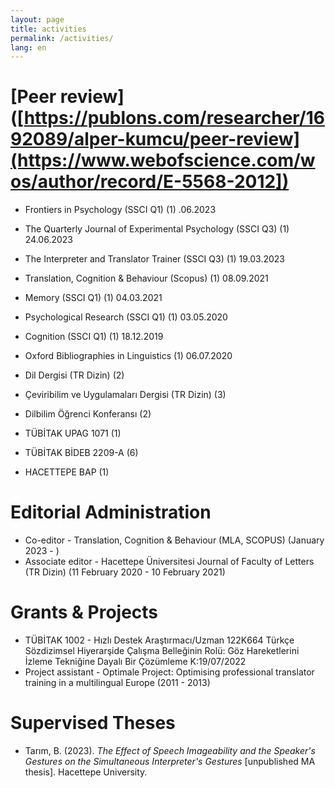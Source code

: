 ```yaml
---
layout: page
title: activities
permalink: /activities/
lang: en
---
```


# [Peer review]([https://publons.com/researcher/1692089/alper-kumcu/peer-review](https://www.webofscience.com/wos/author/record/E-5568-2012])
- Frontiers in Psychology (SSCI Q1) (1) .06.2023
- The Quarterly Journal of Experimental Psychology (SSCI Q3) (1) 24.06.2023
- The Interpreter and Translator Trainer (SSCI Q3) (1) 19.03.2023
- Translation, Cognition & Behaviour (Scopus) (1) 08.09.2021
- Memory (SSCI Q1) (1) 04.03.2021
- Psychological Research (SSCI Q1) (1) 03.05.2020
- Cognition (SSCI Q1) (1) 18.12.2019

- Oxford Bibliographies in Linguistics (1) 06.07.2020

- Dil Dergisi (TR Dizin) (2)
- Çeviribilim ve Uygulamaları Dergisi (TR Dizin) (3)
- Dilbilim Öğrenci Konferansı (2)

- TÜBİTAK UPAG 1071 (1)
- TÜBİTAK BİDEB 2209-A (6)
- HACETTEPE BAP (1)

# Editorial Administration
- Co-editor - Translation, Cognition & Behaviour (MLA, SCOPUS) (January 2023 - )
- Associate editor - Hacettepe Üniversitesi Journal of Faculty of Letters (TR Dizin) (11 February 2020 - 10 February 2021)

# Grants & Projects
- TÜBİTAK 1002 - Hızlı Destek	Araştırmacı/Uzman	122K664	Türkçe Sözdizimsel Hiyerarşide Çalışma Belleğinin Rolü: Göz Hareketlerini İzleme Tekniğine Dayalı Bir Çözümleme	K:19/07/2022
- Project assistant - Optimale Project: Optimising professional translator training in a multilingual Europe (2011 - 2013)

# Supervised Theses
- Tarım, B. (2023). *The Effect of Speech Imageability and the Speaker's Gestures on the Simultaneous Interpreter's Gestures* [unpublished MA thesis]. Hacettepe University.
